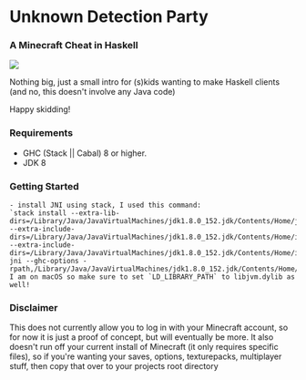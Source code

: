 # Unknown Detection Party
### A Minecraft Cheat in Haskell

![](https://i.imgur.com/LhpA6Kl.png)

Nothing big, just a small intro for (s)kids wanting to make Haskell clients (and no, this doesn't involve any Java code)

Happy skidding!

### Requirements

  - GHC (Stack || Cabal) 8 or higher.
  - JDK 8

### Getting Started

    - install JNI using stack, I used this command:
    `stack install --extra-lib-dirs=/Library/Java/JavaVirtualMachines/jdk1.8.0_152.jdk/Contents/Home/jre/lib/server --extra-include-dirs=/Library/Java/JavaVirtualMachines/jdk1.8.0_152.jdk/Contents/Home/include --extra-include-dirs=/Library/Java/JavaVirtualMachines/jdk1.8.0_152.jdk/Contents/Home/include/darwin jni --ghc-options -rpath,/Library/Java/JavaVirtualMachines/jdk1.8.0_152.jdk/Contents/Home/jre/lib/server`
    I am on macOS so make sure to set `LD_LIBRARY_PATH` to libjvm.dylib as well!

### Disclaimer

This does not currently allow you to log in with your Minecraft account, so for now it is just a proof of concept, but will eventually be more. It also doesn't run off your current install of Minecraft (it only requires specific files), so if you're wanting your saves, options, texturepacks, multiplayer stuff, then copy that over to your projects root directory
